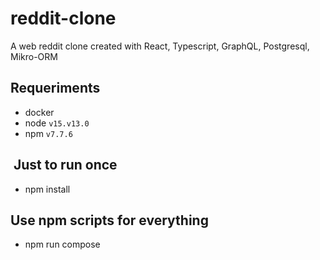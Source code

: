 # reddit-clone

A web reddit clone created with React, Typescript, GraphQL, Postgresql, Mikro-ORM

## Requeriments

- docker
- node `v15.v13.0`
- npm `v7.7.6`

##  Just to run once

- npm install

## Use npm scripts for everything

- npm run compose
